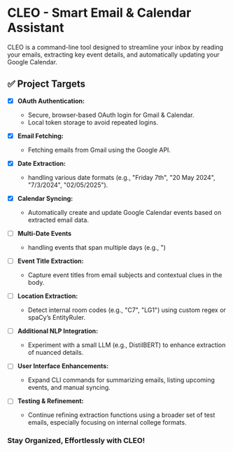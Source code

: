# CLEO - Smart Email & Calendar Assistant

CLEO is a command-line tool designed to streamline your inbox by reading your emails, extracting key event details, and automatically updating your Google Calendar. 

## ✅ Project Targets

- [x] **OAuth Authentication:**  
  - Secure, browser-based OAuth login for Gmail & Calendar.
  - Local token storage to avoid repeated logins.

- [x] **Email Fetching:**  
  - Fetching emails from Gmail using the Google API.

- [x] **Date Extraction:**  
  - handling various date formats (e.g., "Friday 7th", "20 May 2024", "7/3/2024", "02/05/2025").

- [x] **Calendar Syncing:**  
  - Automatically create and update Google Calendar events based on extracted email data.

- [ ] **Multi-Date Events**
  - handling events that span multiple days (e.g., ")

- [ ] **Event Title Extraction:**  
  - Capture event titles from email subjects and contextual clues in the body.

- [ ] **Location Extraction:**  
  - Detect internal room codes (e.g., "C7", "LG1") using custom regex or spaCy’s EntityRuler.

- [ ] **Additional NLP Integration:**  
  - Experiment with a small LLM (e.g., DistilBERT) to enhance extraction of nuanced details.

- [ ] **User Interface Enhancements:**  
  - Expand CLI commands for summarizing emails, listing upcoming events, and manual syncing.

- [ ] **Testing & Refinement:**  
  - Continue refining extraction functions using a broader set of test emails, especially focusing on internal college formats.

### Stay Organized, Effortlessly with CLEO! 